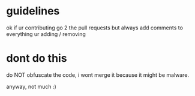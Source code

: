 # guidelines

ok if ur contributing go 2 the pull requests
but always add comments to everything ur adding / removing

# dont do this
do NOT obfuscate the code, i wont merge it because it might be malware.

anyway, not much :)
